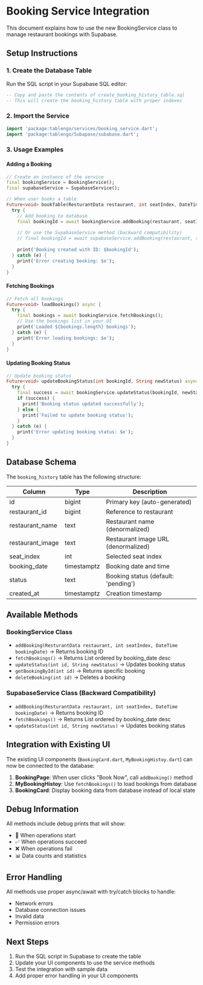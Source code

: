 # Booking Service Integration

This document explains how to use the new BookingService class to manage restaurant bookings with Supabase.

## Setup Instructions

### 1. Create the Database Table

Run the SQL script in your Supabase SQL editor:

```sql
-- Copy and paste the contents of create_booking_history_table.sql
-- This will create the booking_history table with proper indexes
```

### 2. Import the Service

```dart
import 'package:tablengo/services/booking_service.dart';
import 'package:tablengo/Subapase/subabase.dart';
```

### 3. Usage Examples

#### Adding a Booking

```dart
// Create an instance of the service
final bookingService = BookingService();
final supabaseService = SupabaseService();

// When user books a table
Future<void> bookTable(ResturantData restaurant, int seatIndex, DateTime bookingDate) async {
  try {
    // Add booking to database
    final bookingId = await bookingService.addBooking(restaurant, seatIndex, bookingDate);
    
    // Or use the SupabaseService method (backward compatibility)
    // final bookingId = await supabaseService.addBooking(restaurant, seatIndex, bookingDate);
    
    print('Booking created with ID: $bookingId');
  } catch (e) {
    print('Error creating booking: $e');
  }
}
```

#### Fetching Bookings

```dart
// Fetch all bookings
Future<void> loadBookings() async {
  try {
    final bookings = await bookingService.fetchBookings();
    // Use the bookings list in your UI
    print('Loaded ${bookings.length} bookings');
  } catch (e) {
    print('Error loading bookings: $e');
  }
}
```

#### Updating Booking Status

```dart
// Update booking status
Future<void> updateBookingStatus(int bookingId, String newStatus) async {
  try {
    final success = await bookingService.updateStatus(bookingId, newStatus);
    if (success) {
      print('Booking status updated successfully');
    } else {
      print('Failed to update booking status');
    }
  } catch (e) {
    print('Error updating booking status: $e');
  }
}
```

## Database Schema

The `booking_history` table has the following structure:

| Column | Type | Description |
|--------|------|-------------|
| id | bigint | Primary key (auto-generated) |
| restaurant_id | bigint | Reference to restaurant |
| restaurant_name | text | Restaurant name (denormalized) |
| restaurant_image | text | Restaurant image URL (denormalized) |
| seat_index | int | Selected seat index |
| booking_date | timestamptz | Booking date and time |
| status | text | Booking status (default: 'pending') |
| created_at | timestamptz | Creation timestamp |

## Available Methods

### BookingService Class

- `addBooking(ResturantData restaurant, int seatIndex, DateTime bookingDate)` → Returns booking ID
- `fetchBookings()` → Returns List<BookingItem> ordered by booking_date desc
- `updateStatus(int id, String newStatus)` → Updates booking status
- `getBookingById(int id)` → Returns specific booking
- `deleteBooking(int id)` → Deletes a booking

### SupabaseService Class (Backward Compatibility)

- `addBooking(ResturantData restaurant, int seatIndex, DateTime bookingDate)` → Returns booking ID
- `fetchBookings()` → Returns List<BookingItem> ordered by booking_date desc
- `updateStatus(int id, String newStatus)` → Updates booking status

## Integration with Existing UI

The existing UI components (`BookingCard.dart`, `MyBookingHistoy.dart`) can now be connected to the database:

1. **BookingPage**: When user clicks "Book Now", call `addBooking()` method
2. **MyBookingHistoy**: Use `fetchBookings()` to load bookings from database
3. **BookingCard**: Display booking data from database instead of local state

## Debug Information

All methods include debug prints that will show:
- 🔵 When operations start
- ✅ When operations succeed
- ❌ When operations fail
- 📊 Data counts and statistics

## Error Handling

All methods use proper async/await with try/catch blocks to handle:
- Network errors
- Database connection issues
- Invalid data
- Permission errors

## Next Steps

1. Run the SQL script in Supabase to create the table
2. Update your UI components to use the service methods
3. Test the integration with sample data
4. Add proper error handling in your UI components
